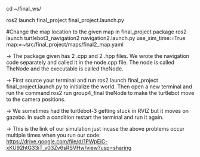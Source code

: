 cd ~/final_ws/

ros2 launch final_project final_project.launch.py

#Change the map location to the given map in final_project package
ros2 launch turtlebot3_navigation2 navigation2.launch.py use_sim_time:=True map:=~∕src/final_project/maps/final2_map.yaml


-> The package given has 2 .cpp and 2 .hpp files. We wrote the navigation code separately and called it in the node.cpp file. The node is called TheNode and the executable is called theNode.

-> First source your terminal and run ros2 launch final_project final_project.launch.py to initialize the world. Then open a new terminal and run the command ros2 run group4_final theNode to make the turtlebot move to the camera positions.


-> We sometimes had the turtlebot-3 getting stuck in RVIZ but it moves on gazebo. In such a condition restart the terminal and run it again.

-> This is the link of our simulation just incase the above problems occur multiple times when you run our code: https://drive.google.com/file/d/1PWpEiC-xKU92htG33iT_v03Zv6sRSVHw/view?usp=sharing


